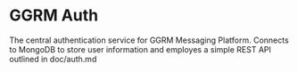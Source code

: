 # GGRM Auth

The central authentication service for GGRM Messaging Platform.
Connects to MongoDB to store user information and employes a simple REST API outlined in doc/auth.md